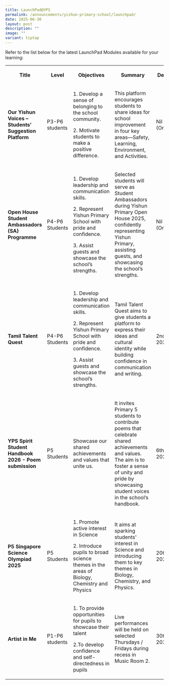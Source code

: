 ```yaml
---
title: LaunchPad@YPS
permalink: /announcements/yishun-primary-school/launchpad/
date: 2025-06-30
layout: post
description: ""
image: ""
variant: tiptap
---
```

<p>Refer to the list below for the latest LaunchPad Modules available for
your learning:</p>
<table style="minWidth: 125px">
<colgroup>
<col>
<col>
<col>
<col>
<col>
</colgroup>
<tbody>
<tr>
<th rowspan="1" colspan="1">
<p>Title</p>
</th>
<th rowspan="1" colspan="1">
<p>Level</p>
</th>
<th rowspan="1" colspan="1">
<p>Objectives</p>
</th>
<th rowspan="1" colspan="1">
<p>Summary</p>
</th>
<th rowspan="1" colspan="1">
<p>Deadline</p>
</th>
</tr>
<tr>
<td rowspan="1" colspan="1">
<p><strong>Our Yishun Voices – Students’ Suggestion Platform</strong>
</p>
</td>
<td rowspan="1" colspan="1">
<p>P3-P6 students</p>
</td>
<td rowspan="1" colspan="1">
<p>1. Develop a sense of belonging to the school community.</p>
<p>2. Motivate students to make a positive difference.</p>
</td>
<td rowspan="1" colspan="1">
<p>This platform encourages students to share ideas for school improvement
in four key areas—Safety, Learning, Environment, and Activities.</p>
</td>
<td rowspan="1" colspan="1">
<p>Nil (Ongoing)</p>
</td>
</tr>
<tr>
<td rowspan="1" colspan="1">
<p><strong>Open House Student Ambassadors (SA) Programme</strong>
</p>
</td>
<td rowspan="1" colspan="1">
<p>P4-P6 Students</p>
</td>
<td rowspan="1" colspan="1">
<p>1. Develop leadership and communication skills.</p>
<p>2. Represent Yishun Primary School with pride and confidence.</p>
<p>3. Assist guests and showcase the school’s strengths.</p>
</td>
<td rowspan="1" colspan="1">
<p>Selected students will serve as Student Ambassadors during Yishun Primary
Open House 2025, confidently representing Yishun Primary, assisting guests,
and showcasing the school’s strengths.</p>
</td>
<td rowspan="1" colspan="1">
<p>Nil (Ongoing)</p>
</td>
</tr>
<tr>
<td rowspan="1" colspan="1">
<p><strong>Tamil Talent Quest</strong>
</p>
</td>
<td rowspan="1" colspan="1">
<p>P4-P6 Students</p>
</td>
<td rowspan="1" colspan="1">
<p>1. Develop leadership and communication skills.</p>
<p>2. Represent Yishun Primary School with pride and confidence.</p>
<p>3. Assist guests and showcase the school’s strengths.</p>
</td>
<td rowspan="1" colspan="1">
<p>Tamil Talent Quest aims to give students a platform to express their ideas
and cultural identity while building confidence in communication and writing.</p>
</td>
<td rowspan="1" colspan="1">
<p>2nd May 2025</p>
</td>
</tr>
<tr>
<td rowspan="1" colspan="1">
<p><strong>YPS Spirit Student Handbook 2026 - Poem submission</strong>
</p>
</td>
<td rowspan="1" colspan="1">
<p>P5 Students</p>
</td>
<td rowspan="1" colspan="1">
<p>Showcase our shared achievements and values that unite us.</p>
</td>
<td rowspan="1" colspan="1">
<p>It invites Primary 5 students to contribute poems that celebrate shared
achievements and values. The aim is to foster a sense of unity and pride
by showcasing student voices in the school’s handbook.</p>
</td>
<td rowspan="1" colspan="1">
<p>6th May 2025</p>
</td>
</tr>
<tr>
<td rowspan="1" colspan="1">
<p><strong>P5 Singapore Science Olympiad 2025</strong>
</p>
</td>
<td rowspan="1" colspan="1">
<p>P5 Students</p>
</td>
<td rowspan="1" colspan="1">
<p>1. Promote active interest in Science</p>
<p>2. Introduce pupils to broad science themes in the areas of Biology, Chemistry
and Physics</p>
</td>
<td rowspan="1" colspan="1">
<p>It aims at sparking students' interest in Science and introducing them
to key themes in Biology, Chemistry, and Physics.</p>
</td>
<td rowspan="1" colspan="1">
<p>20th May 2025</p>
</td>
</tr>
<tr>
<td rowspan="1" colspan="1">
<p><strong>Artist in Me</strong>
</p>
</td>
<td rowspan="1" colspan="1">
<p>P1-P6 students</p>
</td>
<td rowspan="1" colspan="1">
<p>1. To provide opportunities for pupils to showcase their talent</p>
<p>2.To develop confidence and self-directedness in pupils</p>
</td>
<td rowspan="1" colspan="1">
<p>Live performances will be held on selected Thursdays / Fridays during
recess in Music Room 2.</p>
</td>
<td rowspan="1" colspan="1">
<p>30th May 2025</p>
</td>
</tr>
</tbody>
</table>
<p></p>